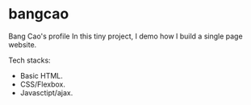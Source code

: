 # bangcao
Bang Cao's profile
In this tiny project, I demo how I build a single page website.

Tech stacks:
- Basic HTML.
- CSS/Flexbox.
- Javasctipt/ajax.


